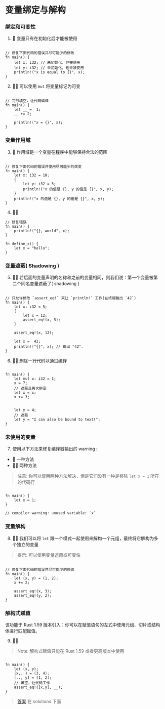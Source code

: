 # 变量绑定与解构

### 绑定和可变性
1. 🌟 变量只有在初始化后才能被使用

```rust,editable

// 修复下面代码的错误并尽可能少的修改
fn main() {
    let x: i32; // 未初始化，但被使用
    let y: i32; // 未初始化，也未被使用
    println!("x is equal to {}", x); 
}
```

2. 🌟🌟 可以使用 `mut` 将变量标记为可变
```rust,editable

// 完形填空，让代码编译
fn main() {
    let __ =  1;
    __ += 2; 
    
    println!("x = {}", x); 
}
```

### 变量作用域
3. 🌟 作用域是一个变量在程序中能够保持合法的范围

```rust,editable

// 修复下面代码的错误并使用尽可能少的改变
fn main() {
    let x: i32 = 10;
    {
        let y: i32 = 5;
        println!("x 的值是 {}, y 的值是 {}", x, y);
    }
    println!("x 的值是 {}, y 的值是 {}", x, y); 
}
```

4. 🌟🌟 

```rust,editable
// 修复错误
fn main() {
    println!("{}, world", x); 
}

fn define_x() {
    let x = "hello";
}
```

### 变量遮蔽( Shadowing )
5. 🌟🌟 若后面的变量声明的名称和之前的变量相同，则我们说：第一个变量被第二个同名变量遮蔽了( shadowing )

```rust,editable

// 只允许修改 `assert_eq!` 来让 `println!` 工作(在终端输出 `42`)
fn main() {
    let x: i32 = 5;
    {
        let x = 12;
        assert_eq!(x, 5);
    }

    assert_eq!(x, 12);

    let x =  42;
    println!("{}", x); // 输出 "42".
}
```

6. 🌟🌟 删除一行代码以通过编译
```rust,editable

fn main() {
    let mut x: i32 = 1;
    x = 7;
    // 遮蔽且再次绑定
    let x = x; 
    x += 3;


    let y = 4;
    // 遮蔽
    let y = "I can also be bound to text!"; 
}
```

### 未使用的变量
7. 使用以下方法来修复编译器输出的 warning :

- 🌟  一种方法
- 🌟🌟  两种方法

> 注意: 你可以使用两种方法解决，但是它们没有一种是移除 `let x = 1` 所在的代码行

```rust,editable

fn main() {
    let x = 1; 
}

// compiler warning: unused variable: `x`
```

### 变量解构
8. 🌟🌟 我们可以将 `let` 跟一个模式一起使用来解构一个元组，最终将它解构为多个独立的变量

> 提示: 可以使用变量遮蔽或可变性

```rust,editable

// 修复下面代码的错误并尽可能少的修改
fn main() {
    let (x, y) = (1, 2);
    x += 2;

    assert_eq!(x, 3);
    assert_eq!(y, 2);
}
```

### 解构式赋值
该功能于 Rust 1.59 版本引入：你可以在赋值语句的左式中使用元组、切片或结构体进行匹配赋值。

9. 🌟🌟

> Note: 解构式赋值只能在 Rust 1.59 或者更高版本中使用

```rust,editable

fn main() {
    let (x, y);
    (x,..) = (3, 4);
    [.., y] = [1, 2];
    // 填空，让代码工作
    assert_eq!([x,y], __);
} 
```

> [答案](https://github.com/sunface/rust-by-practice/blob/master/solutions/variables.md) 在 solutions 下面
